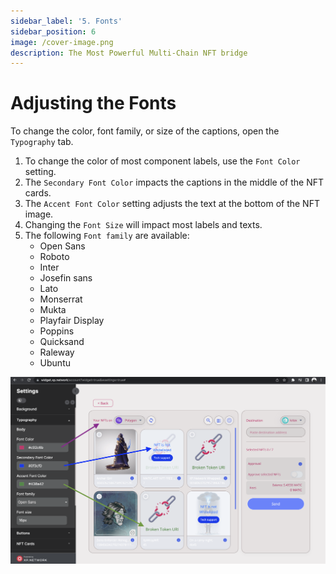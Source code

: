 ```yaml
---
sidebar_label: '5. Fonts'
sidebar_position: 6
image: /cover-image.png
description: The Most Powerful Multi-Chain NFT bridge
---
```


# Adjusting the Fonts

To change the color, font family, or size of the captions, open the `Typography` tab.

1. To change the color of most component labels, use the `Font Color` setting.
2. The `Secondary Font Color` impacts the captions in the middle of the NFT cards.
3. The `Accent Font Color` setting adjusts the text at the bottom of the NFT image.
4. Changing the `Font Size` will impact most labels and texts.
5. The following `Font family` are available:
   - Open Sans
   - Roboto
   - Inter
   - Josefin sans
   - Lato
   - Monserrat
   - Mukta
   - Playfair Display
   - Poppins
   - Quicksand
   - Raleway
   - Ubuntu

![Fonts](../static/img/../../../static/img/widget/7.png)